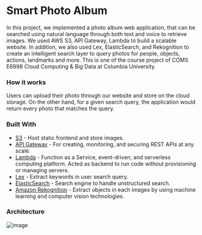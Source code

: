 # Smart Photo Album

In this project, we implemented a photo album web application, that can be searched using natural language through both text and voice to retrieve images. We used AWS S3, API Gateway, Lambda to build a scalable website. In addition, we also used Lex, ElasticSearch, and Rekognition to create an intelligent search layer to query photos for people, objects, actions, landmarks and more. This is one of the course project of COMS E6998 Cloud Computing & Big Data at Columbia University. 

### How it works

Users can upload their photo through our website and store on the cloud storage. On the other hand, for a given search query, the application would return every photo that matches the query. 

### Built With
* [S3](https://aws.amazon.com/s3/) - Host static frontend and store images.
* [API Gateway](https://aws.amazon.com/api-gateway/) - For creating, monitoring, and securing REST APIs at any scale. 
* [Lambda](https://aws.amazon.com/lambda/) - Function as a Service,  event-driven, and serverless computing platform. Acted as backend to run code without provisioning or managing servers.  
* [Lex](https://aws.amazon.com/lex/) - Extract keywords in user search query. 
* [ElasticSearch](https://www.elastic.co/products/elasticsearch) - Search engine to handle unstructured search. 
* [Amazon Rekognition](https://aws.amazon.com/rekognition/) - Extract objects in each images by using machine learning and computer vision technologies. 


### Architecture
![image](https://drive.google.com/uc?export=view&id=14LXEb4fezytMfRFkZkVw-QWAiDYrObD3)